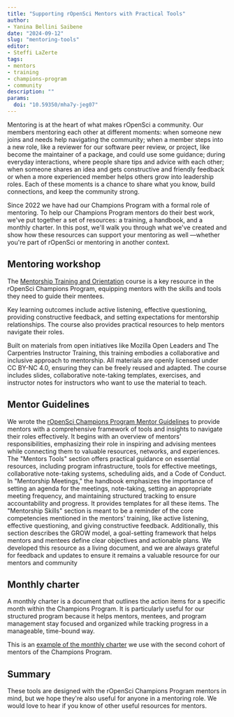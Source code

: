 ```yaml
---
title: "Supporting rOpenSci Mentors with Practical Tools"
author: 
- Yanina Bellini Saibene
date: "2024-09-12"
slug: "mentoring-tools"
editor:
- Steffi LaZerte
tags:
- mentors
- training
- champions-program
- community
description: ""
params:
  doi: "10.59350/mha7y-jeg07"
---
```


Mentoring is at the heart of what makes rOpenSci a community. 
Our members mentoring each other at different moments: 
when someone new joins and needs help navigating the community; 
when a member steps into a new role, like a reviewer for our software peer review, 
or project, like become the maintainer of a package, and could use some guidance; 
during everyday interactions, where people share tips and advice with each other; 
when someone shares an idea and gets constructive and friendly feedback 
or when a more experienced member helps others grow into leadership roles. 
Each of these moments is a chance to share what you know, build connections, and keep the community strong.

Since 2022 we have had our Champions Program with a formal role of mentoring. 
To help our Champions Program mentors do their best work, we've put together a set of resources: a training, a handbook, and a monthly charter. 
 In this post, we'll walk you through what we've created and show how these resources can support your mentoring as well —whether you're part of rOpenSci or mentoring in another context.

## Mentoring workshop
The [Mentorship Training and Orientation](https://ropensci-training.github.io/ropensci-mentors/) course is a key resource in the rOpenSci Champions Program, equipping mentors with the skills and tools they need to guide their mentees. 

Key learning outcomes include active listening, effective questioning, providing constructive feedback, and setting expectations for mentorship relationships. The course also provides practical resources to help mentors navigate their roles.

Built on materials from open initiatives like Mozilla Open Leaders and The Carpentries Instructor Training, this training embodies a collaborative and inclusive approach to mentorship. All materials are openly licensed under CC BY-NC 4.0, ensuring they can be freely reused and adapted.  The course includes slides, collaborative note-taking templates, exercises, and instructor notes for instructors who want to use the material to teach. 

## Mentor Guidelines

We wrote the [rOpenSci Champions Program Mentor Guidelines](https://ropensci-org.github.io/champions-mentor-guidelines/) to provide mentors with a comprehensive framework of tools and insights to navigate their roles effectively. It begins with an overview of mentors' responsibilities, emphasizing their role in inspiring and advising mentees while connecting them to valuable resources, networks, and experiences.  The "Mentors Tools" section offers practical guidance on essential resources, including program infrastructure, tools for effective meetings, collaborative note-taking systems, scheduling aids, and a Code of Conduct. In "Mentorship Meetings," the handbook emphasizes the importance of setting an agenda for the meetings, note-taking, setting an appropriate meeting frequency, and maintaining structured tracking to ensure accountability and progress.  It provides templates for all these items. 
The "Mentorship Skills" section is meant to be a reminder of the core competencies mentioned in the mentors' training, like active listening, effective questioning, and giving constructive feedback. Additionally, this section describes the GROW model, a goal-setting framework that helps mentors and mentees define clear objectives and actionable plans. 
We developed this resource as a living document, and we are always grateful for feedback and updates to ensure it remains a valuable resource for our mentors and community

## Monthly charter

A monthly charter is a document that outlines the action items for a specific month within the Champions Program. It is particularly useful for our structured program because it helps mentors, mentees, and program management stay focused and organized while tracking progress in a manageable, time-bound way.

This is an [example of the monthly charter](https://docs.google.com/document/d/1-eUCiBukCYRx2Ff6VpMZh2xjAPAxXq5tppVUQjrOWxE/edit?usp=sharing) we use with the second cohort of mentors of the Champions Program.
## Summary

These tools are designed with the rOpenSci Champions Program mentors in mind, but we hope they're also useful for anyone in a mentoring role. 
We would love to hear if you know of other useful resources for mentors.
